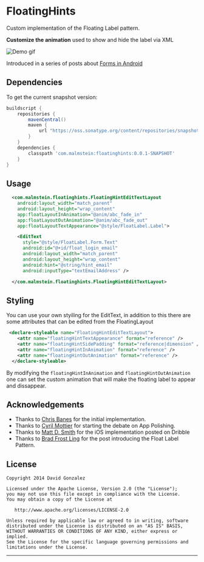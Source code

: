 FloatingHints
=============

Custom implementation of the Floating Label pattern.

**Customize the animation** used to show and hide the label via XML

![Demo gif](https://raw.githubusercontent.com/malmstein/FloatingHints/master/art/floating_fade.gif)

Introduced in a series of posts about [Forms in Android](http://www.malmstein.com/blog/2014/06/15/your-forms-dont-need-to-be-ugly-part-2/)

Dependencies
------------

To get the current snapshot version:

```groovy
buildscript {
    repositories {    
        mavenCentral()        
        maven {        
            url "https://oss.sonatype.org/content/repositories/snapshots/"            
        }        
    }    
    dependencies {    
        classpath 'com.malmstein:floatinghints:0.0.1-SNAPSHOT'        
    }    
}
```

Usage
-----

```xml
  <com.malmstein.floatinghints.FloatingHintEditTextLayout
    android:layout_width="match_parent"
    android:layout_height="wrap_content"
    app:floatLayoutInAnimation="@anim/abc_fade_in"
    app:floatLayoutOutAnimation="@anim/abc_fade_out"
    app:floatLayoutTextAppearance="@style/FloatLabel.Label">

    <EditText
      style="@style/FloatLabel.Form.Text"
      android:id="@+id/float_login_email"
      android:layout_width="match_parent"
      android:layout_height="wrap_content"
      android:hint="@string/hint_email"
      android:inputType="textEmailAddress" />

  </com.malmstein.floatinghints.FloatingHintEditTextLayout>

```

Styling
-------

You can use your own styiling for the EditText, in addition to this there are some attributes
that can be edited from the FloatingLayout

```xml
 <declare-styleable name="FloatingHintEditTextLayout">
    <attr name="floatingHintTextAppearance" format="reference" />
    <attr name="floatingHintSidePadding" format="reference|dimension" />
    <attr name="floatingHintInAnimation" format="reference" />
    <attr name="floatingHintOutAnimation" format="reference" />
  </declare-styleable>

```

By modifying the `floatingHintInAnimation` and `floatingHintOutAnimation` one can set the custom 
animation that will make the floating label to appear and dissappear.


Acknowledgements
----------------

* Thanks to [Chris Banes][1] for the initial implementation.
* Thanks to [Cyril Mottier][2] for starting the debate on App Polishing.
* Thanks to [Matt D. Smith][3] for the iOS implementation posted on Dribble
* Thanks to [Brad Frost Ling][4] for the post introducing the Float Label Pattern.

License
-------

    Copyright 2014 David Gonzalez

    Licensed under the Apache License, Version 2.0 (the "License");
    you may not use this file except in compliance with the License.
    You may obtain a copy of the License at

       http://www.apache.org/licenses/LICENSE-2.0

    Unless required by applicable law or agreed to in writing, software
    distributed under the License is distributed on an "AS IS" BASIS,
    WITHOUT WARRANTIES OR CONDITIONS OF ANY KIND, either express or implied.
    See the License for the specific language governing permissions and
    limitations under the License.


---

 [1]: https://plus.google.com/+ChrisBanes/posts/5Ejaq51UWGo
 [2]: https://plus.google.com/118417777153109946393/posts/ewdTd7bNw29
 [3]: https://dribbble.com/shots/1254439--GIF-Mobile-Form-Interaction
 [4]: http://bradfrostweb.com/blog/post/float-label-pattern/